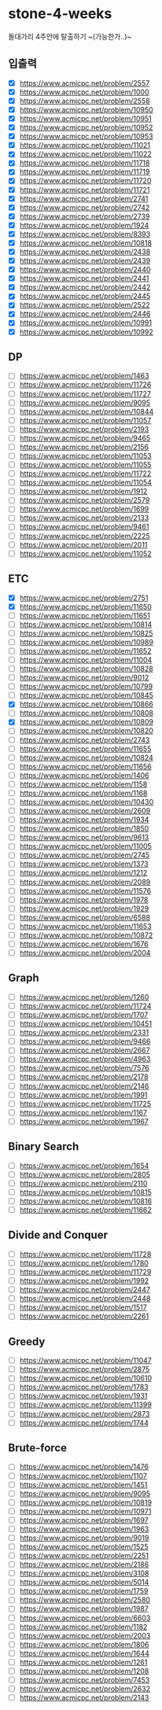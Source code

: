 # stone-4-weeks

돌대가리 4주안에 탈출하기 ~(가능한가..)~

## 입출력

- [x] https://www.acmicpc.net/problem/2557
- [x] https://www.acmicpc.net/problem/1000
- [x] https://www.acmicpc.net/problem/2558
- [x] https://www.acmicpc.net/problem/10950
- [x] https://www.acmicpc.net/problem/10951
- [x] https://www.acmicpc.net/problem/10952
- [x] https://www.acmicpc.net/problem/10953
- [x] https://www.acmicpc.net/problem/11021
- [x] https://www.acmicpc.net/problem/11022
- [x] https://www.acmicpc.net/problem/11718
- [x] https://www.acmicpc.net/problem/11719
- [x] https://www.acmicpc.net/problem/11720
- [x] https://www.acmicpc.net/problem/11721
- [x] https://www.acmicpc.net/problem/2741
- [x] https://www.acmicpc.net/problem/2742
- [x] https://www.acmicpc.net/problem/2739
- [x] https://www.acmicpc.net/problem/1924
- [x] https://www.acmicpc.net/problem/8393
- [x] https://www.acmicpc.net/problem/10818
- [x] https://www.acmicpc.net/problem/2438
- [x] https://www.acmicpc.net/problem/2439
- [x] https://www.acmicpc.net/problem/2440
- [x] https://www.acmicpc.net/problem/2441
- [x] https://www.acmicpc.net/problem/2442
- [x] https://www.acmicpc.net/problem/2445
- [x] https://www.acmicpc.net/problem/2522
- [x] https://www.acmicpc.net/problem/2446
- [x] https://www.acmicpc.net/problem/10991
- [x] https://www.acmicpc.net/problem/10992

## DP

- [ ] https://www.acmicpc.net/problem/1463
- [ ] https://www.acmicpc.net/problem/11726
- [ ] https://www.acmicpc.net/problem/11727
- [ ] https://www.acmicpc.net/problem/9095
- [ ] https://www.acmicpc.net/problem/10844
- [ ] https://www.acmicpc.net/problem/11057
- [ ] https://www.acmicpc.net/problem/2193
- [ ] https://www.acmicpc.net/problem/9465
- [ ] https://www.acmicpc.net/problem/2156
- [ ] https://www.acmicpc.net/problem/11053
- [ ] https://www.acmicpc.net/problem/11055
- [ ] https://www.acmicpc.net/problem/11722
- [ ] https://www.acmicpc.net/problem/11054
- [ ] https://www.acmicpc.net/problem/1912
- [ ] https://www.acmicpc.net/problem/2579
- [ ] https://www.acmicpc.net/problem/1699
- [ ] https://www.acmicpc.net/problem/2133
- [ ] https://www.acmicpc.net/problem/9461
- [ ] https://www.acmicpc.net/problem/2225
- [ ] https://www.acmicpc.net/problem/2011
- [ ] https://www.acmicpc.net/problem/11052

## ETC

- [x] https://www.acmicpc.net/problem/2751
- [x] https://www.acmicpc.net/problem/11650
- [ ] https://www.acmicpc.net/problem/11651
- [ ] https://www.acmicpc.net/problem/10814
- [ ] https://www.acmicpc.net/problem/10825
- [ ] https://www.acmicpc.net/problem/10989
- [ ] https://www.acmicpc.net/problem/11652
- [ ] https://www.acmicpc.net/problem/11004
- [ ] https://www.acmicpc.net/problem/10828
- [ ] https://www.acmicpc.net/problem/9012
- [ ] https://www.acmicpc.net/problem/10799
- [ ] https://www.acmicpc.net/problem/10845
- [x] https://www.acmicpc.net/problem/10866
- [ ] https://www.acmicpc.net/problem/10808
- [x] https://www.acmicpc.net/problem/10809
- [ ] https://www.acmicpc.net/problem/10820
- [ ] https://www.acmicpc.net/problem/2743
- [ ] https://www.acmicpc.net/problem/11655
- [ ] https://www.acmicpc.net/problem/10824
- [ ] https://www.acmicpc.net/problem/11656
- [ ] https://www.acmicpc.net/problem/1406
- [ ] https://www.acmicpc.net/problem/1158
- [ ] https://www.acmicpc.net/problem/1168
- [ ] https://www.acmicpc.net/problem/10430
- [ ] https://www.acmicpc.net/problem/2609
- [ ] https://www.acmicpc.net/problem/1934
- [ ] https://www.acmicpc.net/problem/1850
- [ ] https://www.acmicpc.net/problem/9613
- [ ] https://www.acmicpc.net/problem/11005
- [ ] https://www.acmicpc.net/problem/2745
- [ ] https://www.acmicpc.net/problem/1373
- [ ] https://www.acmicpc.net/problem/1212
- [ ] https://www.acmicpc.net/problem/2089
- [ ] https://www.acmicpc.net/problem/11576
- [ ] https://www.acmicpc.net/problem/1978
- [ ] https://www.acmicpc.net/problem/1929
- [ ] https://www.acmicpc.net/problem/6588
- [ ] https://www.acmicpc.net/problem/11653
- [ ] https://www.acmicpc.net/problem/10872
- [ ] https://www.acmicpc.net/problem/1676
- [ ] https://www.acmicpc.net/problem/2004

## Graph

- [ ] https://www.acmicpc.net/problem/1260
- [ ] https://www.acmicpc.net/problem/11724
- [ ] https://www.acmicpc.net/problem/1707
- [ ] https://www.acmicpc.net/problem/10451
- [ ] https://www.acmicpc.net/problem/2331
- [ ] https://www.acmicpc.net/problem/9466
- [ ] https://www.acmicpc.net/problem/2667
- [ ] https://www.acmicpc.net/problem/4963
- [ ] https://www.acmicpc.net/problem/7576
- [ ] https://www.acmicpc.net/problem/2178
- [ ] https://www.acmicpc.net/problem/2146
- [ ] https://www.acmicpc.net/problem/1991
- [ ] https://www.acmicpc.net/problem/11725
- [ ] https://www.acmicpc.net/problem/1167
- [ ] https://www.acmicpc.net/problem/1967

## Binary Search

- [ ] https://www.acmicpc.net/problem/1654
- [ ] https://www.acmicpc.net/problem/2805
- [ ] https://www.acmicpc.net/problem/2110
- [ ] https://www.acmicpc.net/problem/10815
- [ ] https://www.acmicpc.net/problem/10816
- [ ] https://www.acmicpc.net/problem/11662

## Divide and Conquer

- [ ] https://www.acmicpc.net/problem/11728
- [ ] https://www.acmicpc.net/problem/1780
- [ ] https://www.acmicpc.net/problem/11729
- [ ] https://www.acmicpc.net/problem/1992
- [ ] https://www.acmicpc.net/problem/2447
- [ ] https://www.acmicpc.net/problem/2448
- [ ] https://www.acmicpc.net/problem/1517
- [ ] https://www.acmicpc.net/problem/2261

## Greedy

- [ ] https://www.acmicpc.net/problem/11047
- [ ] https://www.acmicpc.net/problem/2875
- [ ] https://www.acmicpc.net/problem/10610
- [ ] https://www.acmicpc.net/problem/1783
- [ ] https://www.acmicpc.net/problem/1931
- [ ] https://www.acmicpc.net/problem/11399
- [ ] https://www.acmicpc.net/problem/2873
- [ ] https://www.acmicpc.net/problem/1744

## Brute-force

- [ ] https://www.acmicpc.net/problem/1476
- [ ] https://www.acmicpc.net/problem/1107
- [ ] https://www.acmicpc.net/problem/1451
- [ ] https://www.acmicpc.net/problem/9095
- [ ] https://www.acmicpc.net/problem/10819
- [ ] https://www.acmicpc.net/problem/10971
- [ ] https://www.acmicpc.net/problem/1697
- [ ] https://www.acmicpc.net/problem/1963
- [ ] https://www.acmicpc.net/problem/9019
- [ ] https://www.acmicpc.net/problem/1525
- [ ] https://www.acmicpc.net/problem/2251
- [ ] https://www.acmicpc.net/problem/2186
- [ ] https://www.acmicpc.net/problem/3108
- [ ] https://www.acmicpc.net/problem/5014
- [ ] https://www.acmicpc.net/problem/1759
- [ ] https://www.acmicpc.net/problem/2580
- [ ] https://www.acmicpc.net/problem/1987
- [ ] https://www.acmicpc.net/problem/6603
- [ ] https://www.acmicpc.net/problem/1182
- [ ] https://www.acmicpc.net/problem/2003
- [ ] https://www.acmicpc.net/problem/1806
- [ ] https://www.acmicpc.net/problem/1644
- [ ] https://www.acmicpc.net/problem/1261
- [ ] https://www.acmicpc.net/problem/1208
- [ ] https://www.acmicpc.net/problem/7453
- [ ] https://www.acmicpc.net/problem/2632
- [ ] https://www.acmicpc.net/problem/2143
